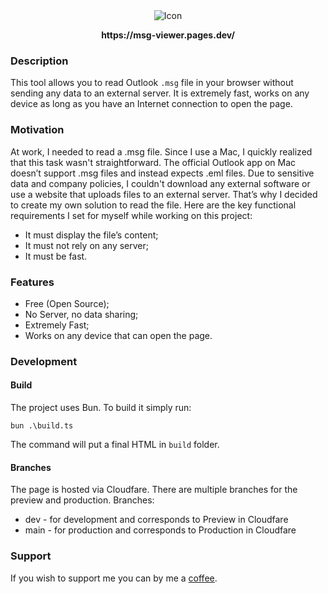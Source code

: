 <div align="center">
    <img src="https://github.com/user-attachments/assets/f065cc3a-c40b-4917-ac51-006cfbc78f0f" alt="Icon"/>
    <p><strong>https://msg-viewer.pages.dev/</strong><p>
</div>

### Description
This tool allows you to read Outlook `.msg` file in your browser without sending any data to an external server. It is extremely fast, works on any device as long as you have an Internet connection to open the page.

### Motivation
At work, I needed to read a .msg file. Since I use a Mac, I quickly realized that this task wasn't straightforward. The official Outlook app on Mac doesn’t support .msg files and instead expects .eml files. Due to sensitive data and company policies, I couldn't download any external software or use a website that uploads files to an external server. That’s why I decided to create my own solution to read the file. Here are the key functional requirements I set for myself while working on this project:
  - It must display the file’s content;
  - It must not rely on any server;
  - It must be fast.

### Features
  - Free (Open Source);
  - No Server, no data sharing;
  - Extremely Fast;
  - Works on any device that can open the page.

### Development
#### Build
The project uses Bun. To build it simply run:
```
bun .\build.ts
```
The command will put a final HTML in `build` folder.

#### Branches
The page is hosted via Cloudfare. There are multiple branches for the preview and production.
Branches:
 - dev - for development and corresponds to Preview in Cloudfare
 - main - for production and corresponds to Production in Cloudfare

### Support
If you wish to support me you can by me a [coffee](https://buymeacoffee.com/markian98f).
